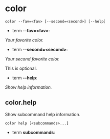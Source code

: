 # color

<!-- Generated by swift-argument-parser -->

```
color --fav=<fav> [--second=<second>] [--help]
```

- term **--fav=\<fav\>**:

*Your favorite color.*


- term **--second=\<second\>**:

*Your second favorite color.*

This is optional.


- term **--help**:

*Show help information.*


## color.help

Show subcommand help information.

```
color help [<subcommands>...] 
```

- term **subcommands**:





